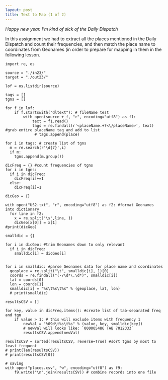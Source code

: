 ```yaml
---
layout: post
title: Text to Map (1 of 2)
---
```


_Happy new year. I'm kind of sick of the Daily Dispatch_

In this assignment we had to extract all the places mentioned in the Daily Dispatch and count their frequencies, and then match the place name to coordinates from Geonames (in order to prepare for mapping in them in the following lesson.
  
    
```
import re, os

source = "./in23/"
target = "./out23/"

lof = os.listdir(source)

tags = []
tgns = []

for f in lof:
    if f.startswith("dltext"): # fileName test        
        with open(source + f, "r", encoding="utf8") as f1:
            text = f1.read()
            tags = re.findall(r'<placeName.+?<\/placeName>', text) #grab entire placeName tag and add to list
             # tags.append(place)

for i in tags: # create list of tgns
  m = re.search(r'\d{7}',i)
  if m:
    tgns.append(m.group())

dicFreq = {} #count frequencies of tgns
for i in tgns:
  if i in dicFreq:
    dicFreq[i]+=1
  else:
    dicFreq[i]=1

dicGeo = {}

with open("US2.txt", "r", encoding="utf8") as f2: #format Geonames into dictionary
  for line in f2:
    x = re.split("\s",line, 1)
    dicGeo[x[0]] = x[1] 
#print(dicGeo)

smalldic = {}

for i in dicGeo: #trim Geonames down to only relevant
  if i in dicFreq:
    smalldic[i] = dicGeo[i]

  
for i in smalldic: #parse Geonames data for place name and coordinates
  geoplace = re.split("\t", smalldic[i], 1)[0]
  coords = re.findall("(-?\d*\.\d*)", smalldic[i])
  lat = coords[0]
  lon = coords[1]
  smalldic[i] = "%s\t%s\t%s" % (geoplace, lat, lon)
  # print(smalldic)
  
resultsCSV = []

for key, value in dicFreq.items(): #create list of tab-separated freq and tgn
    if value > 1: # this will exclude items with frequency 1
        newVal = "%09d\t%s\t%s" % (value, key, smalldic[key])
        # newVal will looks like: `000005486 TAB 7012333`
        resultsCSV.append(newVal)

resultsCSV = sorted(resultsCSV, reverse=True) #sort tgns by most to least frequent
# print(len(resultsCSV))
# print(resultsCSV[0])

# saving
with open("places.csv", "w", encoding="utf8") as f9:
    f9.write("\n".join(resultsCSV)) # combine records into one file
```
  

  
